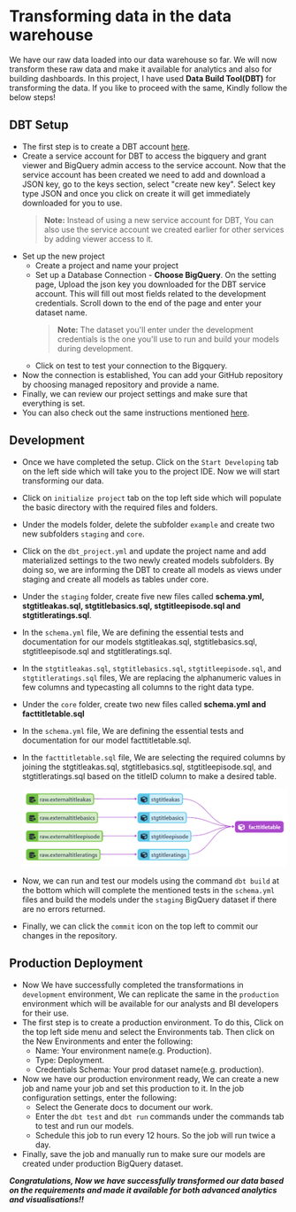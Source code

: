 # Transforming data in the data warehouse

We have our raw data loaded into our data warehouse so far. We will now transform these raw data and make it available for analytics and also for building dashboards. In this project, I have used **Data Build Tool(DBT)** for transforming the data. If you like to proceed with the same, Kindly follow the below steps!

## DBT Setup
- The first step is to create a DBT account [here](https://www.getdbt.com/signup/).
- Create a service account for DBT to access the bigquery and grant viewer and BigQuery admin access to the service account. Now that the service account has been created we need to add and download a JSON key, go to the keys section, select "create new key". Select key type JSON and once you click on create it will get immediately downloaded for you to use.
  >**Note:** Instead of using a new service account for DBT, You can also use the service account we created earlier for other services by adding viewer access to it.
- Set up the new project
  - Create a project and name your project
  - Set up a Database Connection - **Choose BigQuery**. On the setting page, Upload the json key you downloaded for the DBT service account. This will fill out most fields related to the development credentials. Scroll down to the end of the page and enter your dataset name.
     >**Note:** The dataset you'll enter under the development credentials is the one you'll use to run and build your models during development.
  - Click on test to test your connection to the Bigquery.
- Now the connection is established, You can add your GitHub repository by choosing managed repository and provide a name.
- Finally, we can review our project settings and make sure that everything is set.
- You can also check out the same instructions mentioned [here](https://github.com/DataTalksClub/data-engineering-zoomcamp/blob/00caff1b661bcadecb82f960ee92c917362fa3c0/week_4_analytics_engineering/dbt_cloud_setup.md).

## Development
- Once we have completed the setup. Click on the `Start Developing` tab on the left side which will take you to the project IDE. Now we will start transforming our data.
- Click on `initialize project` tab on the top left side which will populate the basic directory with the required files and folders.
- Under the models folder, delete the subfolder `example` and create two new subfolders `staging` and `core`.
- Click on the `dbt_project.yml` and update the project name and add materialized settings to the two newly created models subfolders. By doing so, we are informing the DBT to create all models as views under staging and create all models as tables under core. 
- Under the `staging` folder, create five new files called **schema.yml, stgtitleakas.sql, stgtitlebasics.sql, stgtitleepisode.sql and stgtitleratings.sql**.
- In the `schema.yml` file, We are defining the essential tests and documentation for our models stgtitleakas.sql, stgtitlebasics.sql, stgtitleepisode.sql and stgtitleratings.sql.
- In the `stgtitleakas.sql`, `stgtitlebasics.sql`, `stgtitleepisode.sql`, and `stgtitleratings.sql` files, We are replacing the alphanumeric values in few columns and typecasting all columns to the right data type.
- Under the `core` folder, create two new files called **schema.yml and facttitletable.sql**
- In the `schema.yml` file, We are defining the essential tests and documentation for our model facttitletable.sql.
- In the `facttitletable.sql` file, We are selecting the required columns by joining the stgtitleakas.sql, stgtitlebasics.sql, stgtitleepisode.sql, and stgtitleratings.sql based on the titleID column to make a desired table.

  ![DBT FLOW](../images/DBT.PNG)
  
- Now, we can run and test our models using the command `dbt build` at the bottom which will complete the mentioned tests in the `schema.yml` files and build the models under the `staging` BigQuery dataset if there are no errors returned.
- Finally, we can click the `commit` icon on the top left to commit our changes in the repository.

## Production Deployment
- Now We have successfully completed the transformations in `development` environment, We can replicate the same in the `production` environment which will be available for our analysts and BI developers for their use.
- The first step is to create a production environment. To do this, Click on the top left side menu and select the Environments tab. Then click on the New Environments and enter the following:
  - Name: Your environment name(e.g. Production).
  - Type: Deployment.
  - Credentials Schema: Your prod dataset name(e.g. production).
- Now we have our production environment ready, We can create a new job and name your job and set this production to it. In the job configuration settings, enter the following:
  - Select the Generate docs to document our work. 
  - Enter the `dbt test` and `dbt run` commands under the commands tab to test and run our models.
  - Schedule this job to run every 12 hours. So the job will run twice a day.
- Finally, save the job and manually run to make sure our models are created under production BigQuery dataset.

**_Congratulations, Now we have successfully transformed our data based on the requirements and made it available for both advanced analytics and visualisations!!_**
